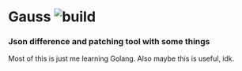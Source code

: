 # Gauss ![build](https://travis-ci.org/beard1ess/gauss.svg?branch=dev-me)

### Json difference and patching tool with some things

Most of this is just me learning Golang. Also maybe this is useful, idk.
